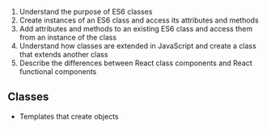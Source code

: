 1. Understand the purpose of ES6 classes
2. Create instances of an ES6 class and access its attributes and methods
3. Add attributes and methods to an existing ES6 class and access them from an instance of the class
4. Understand how classes are extended in JavaScript and create a class that extends another class
5. Describe the differences between React class components and React functional components

## Classes
- Templates that create objects
